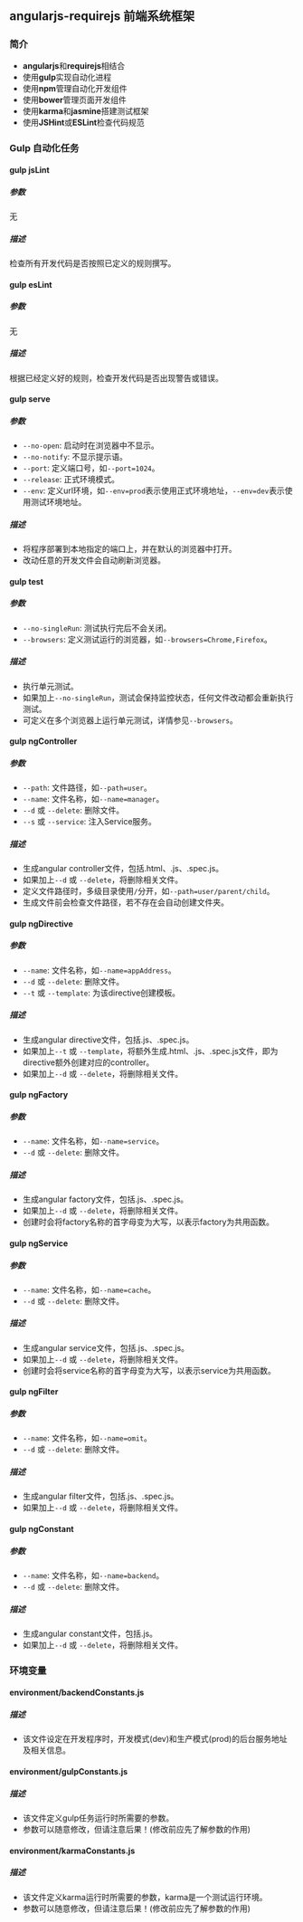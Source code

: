 ## **angularjs-requirejs 前端系统框架**

### **简介**

* **angularjs**和**requirejs**相结合
* 使用**gulp**实现自动化进程
* 使用**npm**管理自动化开发组件
* 使用**bower**管理页面开发组件
* 使用**karma**和**jasmine**搭建测试框架
* 使用**JSHint**或**ESLint**检查代码规范

### **Gulp 自动化任务**

#### **gulp jsLint**

##### **参数**
无

##### **描述**
检查所有开发代码是否按照已定义的规则撰写。

#### **gulp esLint**

##### **参数**
无

##### **描述**
根据已经定义好的规则，检查开发代码是否出现警告或错误。

#### **gulp serve**

##### **参数**
* <code>--no-open</code>: 启动时在浏览器中不显示。
* <code>--no-notify</code>: 不显示提示语。
* <code>--port</code>: 定义端口号，如<code>--port=1024</code>。
* <code>--release</code>: 正式环境模式。
* <code>--env</code>: 定义url环境，如<code>--env=prod</code>表示使用正式环境地址，<code>--env=dev</code>表示使用测试环境地址。

##### **描述**
* 将程序部署到本地指定的端口上，并在默认的浏览器中打开。
* 改动任意的开发文件会自动刷新浏览器。

#### **gulp test**

##### **参数**
* <code>--no-singleRun</code>:  测试执行完后不会关闭。
* <code>--browsers</code>: 定义测试运行的浏览器，如<code>--browsers=Chrome,Firefox</code>。

##### **描述**
* 执行单元测试。
* 如果加上<code>--no-singleRun</code>，测试会保持监控状态，任何文件改动都会重新执行测试。
* 可定义在多个浏览器上运行单元测试，详情参见<code>--browsers</code>。

#### **gulp ngController**

##### **参数**
* <code>--path</code>: 文件路径，如<code>--path=user</code>。
* <code>--name</code>: 文件名称，如<code>--name=manager</code>。
* <code>--d</code> 或 <code>--delete</code>: 删除文件。
* <code>--s</code> 或 <code>--service</code>: 注入Service服务。

##### **描述**
* 生成angular controller文件，包括.html、.js、.spec.js。
* 如果加上<code>--d</code> 或 <code>--delete</code>，将删除相关文件。
* 定义文件路径时，多级目录使用<code>/</code>分开，如<code>--path=user/parent/child</code>。
* 生成文件前会检查文件路径，若不存在会自动创建文件夹。

#### **gulp ngDirective**

##### **参数**
* <code>--name</code>: 文件名称，如<code>--name=appAddress</code>。
* <code>--d</code> 或 <code>--delete</code>: 删除文件。
* <code>--t</code> 或 <code>--template</code>: 为该directive创建模板。

##### **描述**
* 生成angular directive文件，包括.js、.spec.js。
* 如果加上<code>--t</code> 或 <code>--template</code>，将额外生成.html、.js、.spec.js文件，即为directive额外创建对应的controller。
* 如果加上<code>--d</code> 或 <code>--delete</code>，将删除相关文件。

#### **gulp ngFactory**

##### **参数**
* <code>--name</code>: 文件名称，如<code>--name=service</code>。
* <code>--d</code> 或 <code>--delete</code>: 删除文件。

##### **描述**
* 生成angular factory文件，包括.js、.spec.js。
* 如果加上<code>--d</code> 或 <code>--delete</code>，将删除相关文件。
* 创建时会将factory名称的首字母变为大写，以表示factory为共用函数。

#### **gulp ngService**

##### **参数**
* <code>--name</code>: 文件名称，如<code>--name=cache</code>。
* <code>--d</code> 或 <code>--delete</code>: 删除文件。

##### **描述**
* 生成angular service文件，包括.js、.spec.js。
* 如果加上<code>--d</code> 或 <code>--delete</code>，将删除相关文件。
* 创建时会将service名称的首字母变为大写，以表示service为共用函数。

#### **gulp ngFilter**

##### **参数**
* <code>--name</code>: 文件名称，如<code>--name=omit</code>。
* <code>--d</code> 或 <code>--delete</code>: 删除文件。

##### **描述**
* 生成angular filter文件，包括.js、.spec.js。
* 如果加上<code>--d</code> 或 <code>--delete</code>，将删除相关文件。

#### **gulp ngConstant**

##### **参数**
* <code>--name</code>: 文件名称，如<code>--name=backend</code>。
* <code>--d</code> 或 <code>--delete</code>: 删除文件。

##### **描述**
* 生成angular constant文件，包括.js。
* 如果加上<code>--d</code> 或 <code>--delete</code>，将删除相关文件。

### **环境变量**

#### **environment/backendConstants.js**

##### **描述**
* 该文件设定在开发程序时，开发模式(dev)和生产模式(prod)的后台服务地址及相关信息。

#### **environment/gulpConstants.js**

##### **描述**
* 该文件定义gulp任务运行时所需要的参数。
* 参数可以随意修改，但请注意后果！(修改前应先了解参数的作用)

#### **environment/karmaConstants.js**

##### **描述**
* 该文件定义karma运行时所需要的参数，karma是一个测试运行环境。
* 参数可以随意修改，但请注意后果！(修改前应先了解参数的作用)